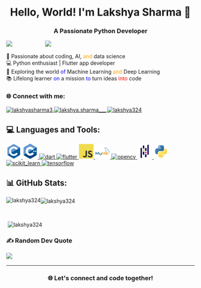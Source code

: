 <h1 align="center">Hello, World! I'm Lakshya Sharma 👋</h1>
<h3 align="center">A Passionate Python Developer</h3>

<img align="right" width="400" src="https://user-images.githubusercontent.com/73031725/141452897-6fe26f52-bdd1-48be-9a22-67603245b961.gif">


[![](https://visitcount.itsvg.in/api?id=lakshya324&icon=0&color=0)](https://visitcount.itsvg.in)

🚀 Passionate about coding, AI,<font color="orange"> and </font>data science <br>
💻 Python enthusiast | Flutter app developer <br>
🤖 Exploring the world<font color="blue"> of </font>Machine Learning<font color="orange"> and </font>Deep Learning<br>
📚 Lifelong learner <font color="blue">on</font> a mission <font color="blue">to</font> turn ideas <font color="red">into</font> code <br>



<h3 align="left">🌐 Connect with me:</h3>
<p align="left">
  <a href="https://linkedin.com/in/lakshyasharma3" target="_blank">
    <img align="center" src="https://raw.githubusercontent.com/rahuldkjain/github-profile-readme-generator/master/src/images/icons/Social/linked-in-alt.svg" alt="lakshyasharma3" height="30" width="40" />
  </a>
  <a href="https://instagram.com/lakshya.sharma___" target="_blank">
    <img align="center" src="https://raw.githubusercontent.com/rahuldkjain/github-profile-readme-generator/master/src/images/icons/Social/instagram.svg" alt="lakshya.sharma___" height="30" width="40" />
  </a>
  <a href="https://www.codechef.com/users/lakshya324" target="_blank">
    <img align="center" src="https://cdn.jsdelivr.net/npm/simple-icons@3.1.0/icons/codechef.svg" alt="lakshya324" height="30" width="40" />
  </a>
</p>

## 💻 Languages and Tools:
<p align="left">
  <a href="https://www.cprogramming.com/" target="_blank" rel="noreferrer">
    <img src="https://raw.githubusercontent.com/devicons/devicon/master/icons/c/c-original.svg" alt="c" width="40" height="40"/>
  </a>
  <a href="https://www.w3schools.com/cpp/" target="_blank" rel="noreferrer">
    <img src="https://raw.githubusercontent.com/devicons/devicon/master/icons/cplusplus/cplusplus-original.svg" alt="cplusplus" width="40" height="40"/>
  </a>
  <a href="https://dart.dev" target="_blank" rel="noreferrer">
    <img src="https://www.vectorlogo.zone/logos/dartlang/dartlang-icon.svg" alt="dart" width="40" height="40"/>
  </a>
  <a href="https://flutter.dev" target="_blank" rel="noreferrer">
    <img src="https://www.vectorlogo.zone/logos/flutterio/flutterio-icon.svg" alt="flutter" width="40" height="40"/>
  </a>
  <a href="https://developer.mozilla.org/en-US/docs/Web/JavaScript" target="_blank" rel="noreferrer">
    <img src="https://raw.githubusercontent.com/devicons/devicon/master/icons/javascript/javascript-original.svg" alt="javascript" width="40" height="40"/>
  </a>
  <a href="https://www.mysql.com/" target="_blank" rel="noreferrer">
    <img src="https://raw.githubusercontent.com/devicons/devicon/master/icons/mysql/mysql-original-wordmark.svg" alt="mysql" width="40" height="40"/>
  </a>
  <a href="https://opencv.org/" target="_blank" rel="noreferrer">
    <img src="https://www.vectorlogo.zone/logos/opencv/opencv-icon.svg" alt="opencv" width="40" height="40"/>
  </a>
  <a href="https://pandas.pydata.org/" target="_blank" rel="noreferrer">
    <img src="https://raw.githubusercontent.com/devicons/devicon/2ae2a900d2f041da66e950e4d48052658d850630/icons/pandas/pandas-original.svg" alt="pandas" width="40" height="40"/>
  </a>
  <a href="https://www.python.org" target="_blank" rel="noreferrer">
    <img src="https://raw.githubusercontent.com/devicons/devicon/master/icons/python/python-original.svg" alt="python" width="40" height="40"/>
  </a>
  <a href="https://scikit-learn.org/" target="_blank" rel="noreferrer">
    <img src="https://upload.wikimedia.org/wikipedia/commons/0/05/Scikit_learn_logo_small.svg" alt="scikit_learn" width="40" height="40"/>
  </a>
  <a href="https://www.tensorflow.org" target="_blank" rel="noreferrer">
    <img src="https://www.vectorlogo.zone/logos/tensorflow/tensorflow-icon.svg" alt="tensorflow" width="40" height="40"/>
  </a>
</p>


## 📊 GitHub Stats:
<p>
  <img align="left" src="https://github-readme-stats.vercel.app/api?username=lakshya324&theme=dark&hide_border=false&include_all_commits=false&count_private=false" alt="lakshya324" />
</p>

<p><img align="center" src="https://github-readme-stats.vercel.app/api/top-langs/?username=lakshya324&theme=dark&hide_border=false&include_all_commits=false&count_private=false&layout=compact" alt="lakshya324" /></p>
<br>
<p>&nbsp;<img align="center" src="https://github-readme-streak-stats.herokuapp.com/?user=lakshya324&theme=dark&hide_border=false" alt="lakshya324" /></p>

### ✍️ Random Dev Quote
![](https://quotes-github-readme.vercel.app/api?type=horizontal&theme=dark)


---

<h3 align="center">🌐 Let's connect and code together!</h3>

